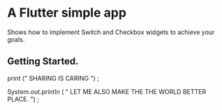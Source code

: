# A Flutter simple app

Shows how to implement Switch and Checkbox widgets to achieve your goals.

## Getting Started.

print (" SHARING IS CARING ") ;

System.out.println ( " LET ME ALSO MAKE THE THE WORLD BETTER PLACE. ") ;
